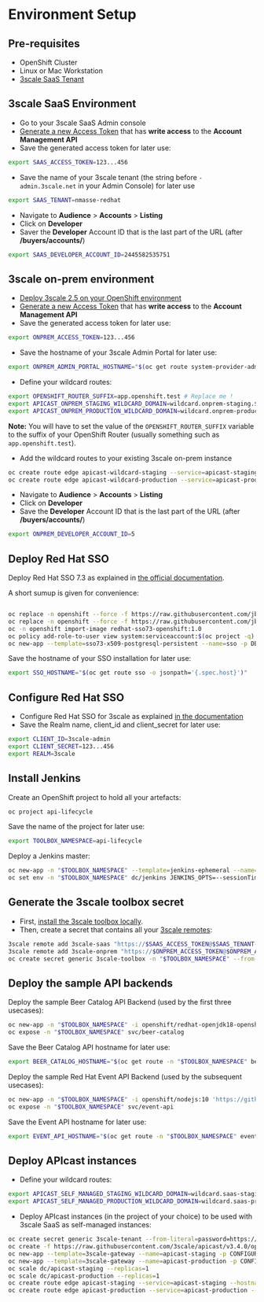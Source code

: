 # Environment Setup

## Pre-requisites

- OpenShift Cluster
- Linux or Mac Workstation
- [3scale SaaS Tenant](https://www.3scale.net/signup)

## 3scale SaaS Environment

- Go to your 3scale SaaS Admin console
- [Generate a new Access Token](https://access.redhat.com/documentation/en-us/red_hat_3scale/2-saas/html/accounts/tokens) that has **write access** to the **Account Management API**
- Save the generated access token for later use:

```sh
export SAAS_ACCESS_TOKEN=123...456
```

- Save the name of your 3scale tenant (the string before `-admin.3scale.net` in your Admin Console) for later use

```sh
export SAAS_TENANT=nmasse-redhat
```

- Navigate to **Audience** > **Accounts** > **Listing**
- Click on **Developer**
- Saver the **Developer** Account ID that is the last part of the URL (after **/buyers/accounts/**)

```sh
export SAAS_DEVELOPER_ACCOUNT_ID=2445582535751
```

## 3scale on-prem environment

- [Deploy 3scale 2.5 on your OpenShift environment](https://access.redhat.com/documentation/en-us/red_hat_3scale_api_management/2.5/html/installing_3scale/onpremises-installation)
- [Generate a new Access Token](https://access.redhat.com/documentation/en-us/red_hat_3scale_api_management/2.5/html/admin_portal_guide/tokens) that has **write access** to the **Account Management API**
- Save the generated access token for later use:

```sh
export ONPREM_ACCESS_TOKEN=123...456
```

- Save the hostname of your 3scale Admin Portal for later use:

```sh
export ONPREM_ADMIN_PORTAL_HOSTNAME="$(oc get route system-provider-admin -o jsonpath='{.spec.host}')"
```

- Define your wildcard routes:

```sh
export OPENSHIFT_ROUTER_SUFFIX=app.openshift.test # Replace me !
export APICAST_ONPREM_STAGING_WILDCARD_DOMAIN=wildcard.onprem-staging.$OPENSHIFT_ROUTER_SUFFIX
export APICAST_ONPREM_PRODUCTION_WILDCARD_DOMAIN=wildcard.onprem-production.$OPENSHIFT_ROUTER_SUFFIX
```

**Note:** You will have to set the value of the `OPENSHIFT_ROUTER_SUFFIX` variable to the suffix of your OpenShift Router (usually something such as `app.openshift.test`).

- Add the wildcard routes to your existing 3scale on-prem instance

```sh
oc create route edge apicast-wildcard-staging --service=apicast-staging --hostname="$APICAST_ONPREM_STAGING_WILDCARD_DOMAIN" --insecure-policy=Allow --wildcard-policy=Subdomain
oc create route edge apicast-wildcard-production --service=apicast-production --hostname="$APICAST_ONPREM_PRODUCTION_WILDCARD_DOMAIN" --insecure-policy=Allow --wildcard-policy=Subdomain
```

- Navigate to **Audience** > **Accounts** > **Listing**
- Click on **Developer**
- Save the **Developer** Account ID that is the last part of the URL (after **/buyers/accounts/**)

```sh
export ONPREM_DEVELOPER_ACCOUNT_ID=5
```

## Deploy Red Hat SSO

Deploy Red Hat SSO 7.3 as explained in [the official documentation](https://access.redhat.com/documentation/en-us/red_hat_single_sign-on/7.3/html/red_hat_single_sign-on_for_openshift/get_started).

A short sumup is given for convenience:

```sh

oc replace -n openshift --force -f https://raw.githubusercontent.com/jboss-container-images/redhat-sso-7-openshift-image/sso73-dev/templates/sso73-image-stream.json
oc replace -n openshift --force -f https://raw.githubusercontent.com/jboss-container-images/redhat-sso-7-openshift-image/sso73-dev/templates/sso73-x509-postgresql-persistent.json
oc -n openshift import-image redhat-sso73-openshift:1.0
oc policy add-role-to-user view system:serviceaccount:$(oc project -q):default
oc new-app --template=sso73-x509-postgresql-persistent --name=sso -p DB_USERNAME=sso -p SSO_ADMIN_USERNAME=admin -p DB_DATABASE=sso
```

Save the hostname of your SSO installation for later use:

```sh
export SSO_HOSTNAME="$(oc get route sso -o jsonpath='{.spec.host}')"
```

## Configure Red Hat SSO

- Configure Red Hat SSO for 3scale as explained [in the documentation](https://access.redhat.com/documentation/en-us/red_hat_3scale_api_management/2.5/html/using_the_developer_portal/openid-connect)
- Save the Realm name, client_id and client_secret for later use:

```sh
export CLIENT_ID=3scale-admin
export CLIENT_SECRET=123...456
export REALM=3scale
```

## Install Jenkins

Create an OpenShift project to hold all your artefacts:

```sh
oc project api-lifecycle
```

Save the name of the project for later use:

```sh
export TOOLBOX_NAMESPACE=api-lifecycle
```

Deploy a Jenkins master:

```sh
oc new-app -n "$TOOLBOX_NAMESPACE" --template=jenkins-ephemeral --name=jenkins -p MEMORY_LIMIT=2Gi
oc set env -n "$TOOLBOX_NAMESPACE" dc/jenkins JENKINS_OPTS=--sessionTimeout=86400
```

## Generate the 3scale toolbox secret

- First, [install the 3scale toolbox locally](https://github.com/3scale/3scale_toolbox#installation).
- Then, create a secret that contains all your [3scale remotes](https://github.com/3scale/3scale_toolbox/blob/master/docs/remotes.md):

```sh
3scale remote add 3scale-saas "https://$SAAS_ACCESS_TOKEN@$SAAS_TENANT-admin.3scale.net/"
3scale remote add 3scale-onprem "https://$ONPREM_ACCESS_TOKEN@$ONPREM_ADMIN_PORTAL_HOSTNAME/"
oc create secret generic 3scale-toolbox -n "$TOOLBOX_NAMESPACE" --from-file="$HOME/.3scalerc.yaml"
```

## Deploy the sample API backends

Deploy the sample Beer Catalog API Backend (used by the first three usecases):

```sh
oc new-app -n "$TOOLBOX_NAMESPACE" -i openshift/redhat-openjdk18-openshift:1.4 https://github.com/microcks/api-lifecycle.git --context-dir=/beer-catalog-demo/api-implementation --name=beer-catalog
oc expose -n "$TOOLBOX_NAMESPACE" svc/beer-catalog
```

Save the Beer Catalog API hostname for later use:

```sh
export BEER_CATALOG_HOSTNAME="$(oc get route -n "$TOOLBOX_NAMESPACE" beer-catalog -o jsonpath='{.spec.host}')"
```

Deploy the sample Red Hat Event API Backend (used by the subsequent usecases):

```sh
oc new-app -n "$TOOLBOX_NAMESPACE" -i openshift/nodejs:10 'https://github.com/nmasse-itix/rhte-api.git#085b015' --name=event-api
oc expose -n "$TOOLBOX_NAMESPACE" svc/event-api
```

Save the Event API hostname for later use:

```sh
export EVENT_API_HOSTNAME="$(oc get route -n "$TOOLBOX_NAMESPACE" event-api -o jsonpath='{.spec.host}')"
```

## Deploy APIcast instances

- Define your wildcard routes:

```sh
export APICAST_SELF_MANAGED_STAGING_WILDCARD_DOMAIN=wildcard.saas-staging.$OPENSHIFT_ROUTER_SUFFIX
export APICAST_SELF_MANAGED_PRODUCTION_WILDCARD_DOMAIN=wildcard.saas-production.$OPENSHIFT_ROUTER_SUFFIX
```

- Deploy APIcast instances (in the project of your choice) to be used with 3scale SaaS as self-managed instances:

```sh
oc create secret generic 3scale-tenant --from-literal=password=https://$SAAS_ACCESS_TOKEN@$SAAS_TENANT-admin.3scale.net
oc create -f https://raw.githubusercontent.com/3scale/apicast/v3.4.0/openshift/apicast-template.yml
oc new-app --template=3scale-gateway --name=apicast-staging -p CONFIGURATION_URL_SECRET=3scale-tenant -p CONFIGURATION_CACHE=0 -p RESPONSE_CODES=true -p LOG_LEVEL=info -p CONFIGURATION_LOADER=lazy -p APICAST_NAME=apicast-staging -p DEPLOYMENT_ENVIRONMENT=sandbox -p IMAGE_NAME=quay.io/3scale/apicast:v3.4.0
oc new-app --template=3scale-gateway --name=apicast-production -p CONFIGURATION_URL_SECRET=3scale-tenant -p CONFIGURATION_CACHE=60 -p RESPONSE_CODES=true -p LOG_LEVEL=info -p CONFIGURATION_LOADER=boot -p APICAST_NAME=apicast-production -p DEPLOYMENT_ENVIRONMENT=production -p IMAGE_NAME=quay.io/3scale/apicast:v3.4.0
oc scale dc/apicast-staging --replicas=1
oc scale dc/apicast-production --replicas=1
oc create route edge apicast-staging --service=apicast-staging --hostname="$APICAST_SELF_MANAGED_STAGING_WILDCARD_DOMAIN" --insecure-policy=Allow --wildcard-policy=Subdomain
oc create route edge apicast-production --service=apicast-production --hostname="$APICAST_SELF_MANAGED_PRODUCTION_WILDCARD_DOMAIN" --insecure-policy=Allow --wildcard-policy=Subdomain
```
